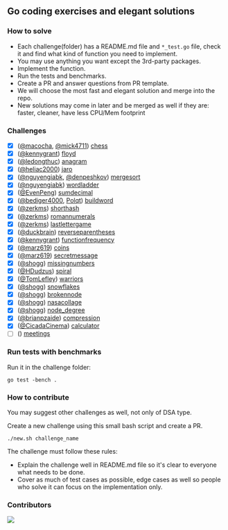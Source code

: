 ## Go coding exercises and elegant solutions

### How to solve

 - Each challenge(folder) has a README.md file and `*_test.go` file, check it and find what kind of function you need to implement.
 - You may use anything you want except the 3rd-party packages.
 - Implement the function.
 - Run the tests and benchmarks.
 - Create a PR and answer questions from PR template.
 - We will choose the most fast and elegant solution and merge into the repo.
 - New solutions may come in later and be merged as well if they are: faster, cleaner, have less CPU/Mem footprint

### Challenges

 - [x] ([@macocha](https://github.com/macocha), [@mick4711](https://github.com/mick4711)) [chess](https://github.com/plutov/practice-go/tree/master/chess)
 - [x] ([@kennygrant](https://github.com/kennygrant)) [floyd](https://github.com/plutov/practice-go/tree/master/floyd)
 - [x] ([@ledongthuc](https://github.com/ledongthuc)) [anagram](https://github.com/plutov/practice-go/tree/master/anagram)
 - [x] ([@heliac2000](https://github.com/heliac2000)) [jaro](https://github.com/plutov/practice-go/tree/master/jaro)
 - [x] ([@nguyengiabk](https://github.com/nguyengiabk), [@denpeshkov](https://github.com/denpeshkov)) [mergesort](https://github.com/plutov/practice-go/tree/master/mergesort)
 - [x] ([@nguyengiabk](https://github.com/nguyengiabk)) [wordladder](https://github.com/plutov/practice-go/tree/master/wordladder)
 - [x] ([@EvenPeng](https://github.com/EvenPeng)) [sumdecimal](https://github.com/plutov/practice-go/tree/master/sumdecimal)
 - [x] ([@bediger4000](https://github.com/bediger4000), [Polqt](https://github.com/Polqt)) [buildword](https://github.com/plutov/practice-go/tree/master/buildword)
 - [x] ([@zerkms](https://github.com/zerkms)) [shorthash](https://github.com/plutov/practice-go/tree/master/shorthash)
 - [x] ([@zerkms](https://github.com/zerkms)) [romannumerals](https://github.com/plutov/practice-go/tree/master/romannumerals)
 - [x] ([@zerkms](https://github.com/zerkms)) [lastlettergame](https://github.com/plutov/practice-go/tree/master/lastlettergame)
 - [x] ([@duckbrain](https://github.com/duckbrain)) [reverseparentheses](https://github.com/plutov/practice-go/tree/master/reverseparentheses)
 - [x] ([@kennygrant](https://github.com/kennygrant)) [functionfrequency](https://github.com/plutov/practice-go/tree/master/functionfrequency)
 - [x] ([@marz619](https://github.com/marz619)) [coins](https://github.com/plutov/practice-go/tree/master/coins)
 - [x] ([@marz619](https://github.com/marz619)) [secretmessage](https://github.com/plutov/practice-go/tree/master/secretmessage)
 - [x] ([@shogg](https://github.com/shogg)) [missingnumbers](https://github.com/plutov/practice-go/tree/master/missingnumbers)
 - [x] ([@HDudzus](https://github.com/HDudzus)) [spiral](https://github.com/plutov/practice-go/tree/master/spiral)
 - [x] ([@TomLefley](https://github.com/TomLefley)) [warriors](https://github.com/plutov/practice-go/tree/master/warriors)
 - [x] ([@shogg](https://github.com/shogg)) [snowflakes](https://github.com/plutov/practice-go/tree/master/snowflakes)
 - [x] ([@shogg](https://github.com/shogg)) [brokennode](https://github.com/plutov/practice-go/tree/master/brokennode)
 - [x] ([@shogg](https://github.com/shogg)) [nasacollage](https://github.com/plutov/practice-go/tree/master/nasacollage)
 - [x] ([@shogg](https://github.com/shogg)) [node_degree](https://github.com/plutov/practice-go/tree/master/node_degree)
 - [x] ([@brianpzaide](https://github.com/brianpzaide)) [compression](https://github.com/plutov/practice-go/tree/master/compression)
 - [x] ([@CicadaCinema](https://github.com/CicadaCinema)) [calculator](https://github.com/plutov/practice-go/tree/master/calculator)
 - [ ] () [meetings](https://github.com/plutov/practice-go/tree/master/meetings)

### Run tests with benchmarks

Run it in the challenge folder:

```
go test -bench .
```

### How to contribute

You may suggest other challenges as well, not only of DSA type.

Create a new challenge using this small bash script and create a PR.

```
./new.sh challenge_name
```

The challenge must follow these rules:
- Explain the challenge well in README.md file so it's clear to everyone what needs to be done.
- Cover as much of test cases as possible, edge cases as well so people who solve it can focus on the implementation only.

### Contributors

<a href="https://github.com/plutov/practice-go/graphs/contributors">
  <img src="https://contrib.rocks/image?repo=plutov/practice-go" />
</a>
